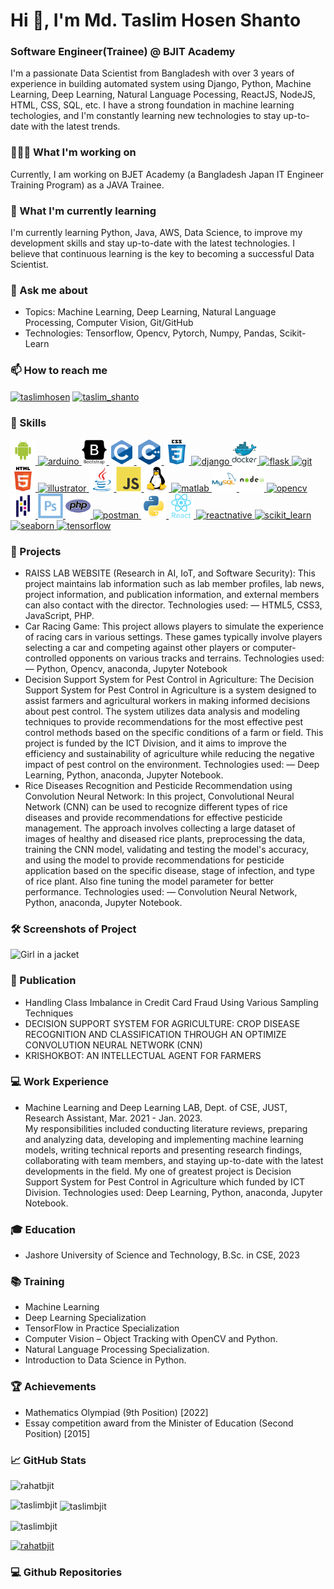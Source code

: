 <h1 align="left">Hi 👋, I'm Md. Taslim Hosen Shanto</h1>
<h3 align="left">Software Engineer(Trainee) @ BJIT Academy</h3>

<p> I'm a passionate Data Scientist from Bangladesh with over 3 years of experience in building automated system using Django, Python, Machine Learning, Deep Learning, Natural Language Pocessing, ReactJS, NodeJS, HTML, CSS, SQL, etc. I have a strong foundation in machine learning techologies, and I'm constantly learning new technologies to stay up-to-date with the latest trends.</p>

<h3 align = "left"> 👨🏽‍💻 What I'm working on </h3>

<p>Currently, I am working on BJET Academy (a Bangladesh Japan IT Engineer Training Program) as a JAVA Trainee.</p>

<h3 align = "left"> 🧠 What I'm currently learning </h3>

<p>I'm currently learning Python, Java, AWS, Data Science, to improve my development skills and stay up-to-date with the latest technologies. I believe that continuous learning is the key to becoming a successful Data Scientist.</p>

<h3 align = "left"> 💬 Ask me about </h3>

<ul>
  <li>Topics: Machine Learning, Deep Learning, Natural Language Processing, Computer Vision, Git/GitHub</li>
  <li>Technologies: Tensorflow, Opencv, Pytorch, Numpy, Pandas, Scikit-Learn</li>
</ul>



<h3 align="left">📫 How to reach me</h3>
<p align="left">

<a href="https://linkedin.com/in/taslimhosen" target="blank"><img align="center" src="https://raw.githubusercontent.com/rahuldkjain/github-profile-readme-generator/master/src/images/icons/Social/linked-in-alt.svg" alt="taslimhosen" height="30" width="40" /></a>
<a href="https://twitter.com/taslim_shanto" target="blank"><img align="center" src="https://raw.githubusercontent.com/rahuldkjain/github-profile-readme-generator/master/src/images/icons/Social/twitter.svg" alt="taslim_shanto" height="30" width="40" /></a>

<h3 align="left">🚀 Skills</h3>
<p align="left"> <a href="https://developer.android.com" target="_blank" rel="noreferrer"> <img src="https://raw.githubusercontent.com/devicons/devicon/master/icons/android/android-original-wordmark.svg" alt="android" width="40" height="40"/> </a> <a href="https://www.arduino.cc/" target="_blank" rel="noreferrer"> <img src="https://cdn.worldvectorlogo.com/logos/arduino-1.svg" alt="arduino" width="40" height="40"/> </a> <a href="https://getbootstrap.com" target="_blank" rel="noreferrer"> <img src="https://raw.githubusercontent.com/devicons/devicon/master/icons/bootstrap/bootstrap-plain-wordmark.svg" alt="bootstrap" width="40" height="40"/> </a> <a href="https://www.cprogramming.com/" target="_blank" rel="noreferrer"> <img src="https://raw.githubusercontent.com/devicons/devicon/master/icons/c/c-original.svg" alt="c" width="40" height="40"/> </a> <a href="https://www.w3schools.com/cpp/" target="_blank" rel="noreferrer"> <img src="https://raw.githubusercontent.com/devicons/devicon/master/icons/cplusplus/cplusplus-original.svg" alt="cplusplus" width="40" height="40"/> </a> <a href="https://www.w3schools.com/css/" target="_blank" rel="noreferrer"> <img src="https://raw.githubusercontent.com/devicons/devicon/master/icons/css3/css3-original-wordmark.svg" alt="css3" width="40" height="40"/> </a> <a href="https://www.djangoproject.com/" target="_blank" rel="noreferrer"> <img src="https://cdn.worldvectorlogo.com/logos/django.svg" alt="django" width="40" height="40"/> </a> <a href="https://www.docker.com/" target="_blank" rel="noreferrer"> <img src="https://raw.githubusercontent.com/devicons/devicon/master/icons/docker/docker-original-wordmark.svg" alt="docker" width="40" height="40"/> </a> <a href="https://flask.palletsprojects.com/" target="_blank" rel="noreferrer"> <img src="https://www.vectorlogo.zone/logos/pocoo_flask/pocoo_flask-icon.svg" alt="flask" width="40" height="40"/> </a> <a href="https://git-scm.com/" target="_blank" rel="noreferrer"> <img src="https://www.vectorlogo.zone/logos/git-scm/git-scm-icon.svg" alt="git" width="40" height="40"/> </a> <a href="https://www.w3.org/html/" target="_blank" rel="noreferrer"> <img src="https://raw.githubusercontent.com/devicons/devicon/master/icons/html5/html5-original-wordmark.svg" alt="html5" width="40" height="40"/> </a> <a href="https://www.adobe.com/in/products/illustrator.html" target="_blank" rel="noreferrer"> <img src="https://www.vectorlogo.zone/logos/adobe_illustrator/adobe_illustrator-icon.svg" alt="illustrator" width="40" height="40"/> </a> <a href="https://www.java.com" target="_blank" rel="noreferrer"> <img src="https://raw.githubusercontent.com/devicons/devicon/master/icons/java/java-original.svg" alt="java" width="40" height="40"/> </a> <a href="https://developer.mozilla.org/en-US/docs/Web/JavaScript" target="_blank" rel="noreferrer"> <img src="https://raw.githubusercontent.com/devicons/devicon/master/icons/javascript/javascript-original.svg" alt="javascript" width="40" height="40"/> </a> <a href="https://www.linux.org/" target="_blank" rel="noreferrer"> <img src="https://raw.githubusercontent.com/devicons/devicon/master/icons/linux/linux-original.svg" alt="linux" width="40" height="40"/> </a> <a href="https://www.mathworks.com/" target="_blank" rel="noreferrer"> <img src="https://upload.wikimedia.org/wikipedia/commons/2/21/Matlab_Logo.png" alt="matlab" width="40" height="40"/> </a> <a href="https://www.mysql.com/" target="_blank" rel="noreferrer"> <img src="https://raw.githubusercontent.com/devicons/devicon/master/icons/mysql/mysql-original-wordmark.svg" alt="mysql" width="40" height="40"/> </a> <a href="https://nodejs.org" target="_blank" rel="noreferrer"> <img src="https://raw.githubusercontent.com/devicons/devicon/master/icons/nodejs/nodejs-original-wordmark.svg" alt="nodejs" width="40" height="40"/> </a> <a href="https://opencv.org/" target="_blank" rel="noreferrer"> <img src="https://www.vectorlogo.zone/logos/opencv/opencv-icon.svg" alt="opencv" width="40" height="40"/> </a> <a href="https://pandas.pydata.org/" target="_blank" rel="noreferrer"> <img src="https://raw.githubusercontent.com/devicons/devicon/2ae2a900d2f041da66e950e4d48052658d850630/icons/pandas/pandas-original.svg" alt="pandas" width="40" height="40"/> </a> <a href="https://www.photoshop.com/en" target="_blank" rel="noreferrer"> <img src="https://raw.githubusercontent.com/devicons/devicon/master/icons/photoshop/photoshop-line.svg" alt="photoshop" width="40" height="40"/> </a> <a href="https://www.php.net" target="_blank" rel="noreferrer"> <img src="https://raw.githubusercontent.com/devicons/devicon/master/icons/php/php-original.svg" alt="php" width="40" height="40"/> </a> <a href="https://postman.com" target="_blank" rel="noreferrer"> <img src="https://www.vectorlogo.zone/logos/getpostman/getpostman-icon.svg" alt="postman" width="40" height="40"/> </a> <a href="https://www.python.org" target="_blank" rel="noreferrer"> <img src="https://raw.githubusercontent.com/devicons/devicon/master/icons/python/python-original.svg" alt="python" width="40" height="40"/> </a> <a href="https://reactjs.org/" target="_blank" rel="noreferrer"> <img src="https://raw.githubusercontent.com/devicons/devicon/master/icons/react/react-original-wordmark.svg" alt="react" width="40" height="40"/> </a> <a href="https://reactnative.dev/" target="_blank" rel="noreferrer"> <img src="https://reactnative.dev/img/header_logo.svg" alt="reactnative" width="40" height="40"/> </a> <a href="https://scikit-learn.org/" target="_blank" rel="noreferrer"> <img src="https://upload.wikimedia.org/wikipedia/commons/0/05/Scikit_learn_logo_small.svg" alt="scikit_learn" width="40" height="40"/> </a> <a href="https://seaborn.pydata.org/" target="_blank" rel="noreferrer"> <img src="https://seaborn.pydata.org/_images/logo-mark-lightbg.svg" alt="seaborn" width="40" height="40"/> </a> <a href="https://www.tensorflow.org" target="_blank" rel="noreferrer"> <img src="https://www.vectorlogo.zone/logos/tensorflow/tensorflow-icon.svg" alt="tensorflow" width="40" height="40"/> </a> </p>

<h3 align="left">🌟 Projects</h3>

<ul>
  <li> RAISS LAB WEBSITE (Research in AI, IoT, and Software Security): This project maintains lab information such as lab member profiles, lab news,
  project information, and publication information, and external members can also contact with the director. Technologies used: — HTML5, CSS3, JavaScript, PHP.</li>
  <li>Car Racing Game: This project allows players to simulate the experience of racing cars in various settings. These games typically involve players selecting a car   and competing against other players or computer-controlled opponents on various tracks and terrains. Technologies used: — Python, Opencv, anaconda, Jupyter Notebook   </li>
  <li>Decision Support System for Pest Control in Agriculture: The Decision Support System for Pest Control in Agriculture is a system designed to assist farmers and   
  agricultural workers in making informed decisions about pest control. The system utilizes data analysis and modeling techniques to provide recommendations for the 
  most effective pest control methods based on the specific conditions of a farm or field. This project is funded by the ICT Division, and it aims to improve the 
  efficiency and sustainability of agriculture while reducing the negative impact of pest control on the environment. Technologies used: — Deep Learning, Python, 
  anaconda, Jupyter Notebook.</li>

  <li> Rice Diseases Recognition and Pesticide Recommendation using Convolution Neural Network: In this project, Convolutional Neural Network (CNN) can be used to  
  recognize different types of rice diseases and provide recommendations for effective pesticide management. The approach involves collecting a large dataset of images 
  of healthy and diseased rice plants, preprocessing the data, training the CNN model, validating and testing the model's accuracy, and using the model to provide 
  recommendations for pesticide application based on the specific disease, stage of infection, and type of rice plant. Also fine tuning the model parameter for better 
  performance. Technologies used: — Convolution Neural Network, Python, anaconda, Jupyter Notebook.</li>
</ul>

<h3 align="left">🛠️ Screenshots of Project</h3>

<img src="https://drive.google.com/file/d/1m8bNxDscHxGLpwl9zjGGGhx3uD4SVkCW/view?usp=sharing" alt="Girl in a jacket" width="500" height="600">

<h3 align="left">🌟 Publication</h3>
<ul>
  <li> Handling Class Imbalance in Credit Card Fraud Using Various Sampling Techniques </li>
  <li> DECISION SUPPORT SYSTEM FOR AGRICULTURE: CROP DISEASE RECOGNITION AND CLASSIFICATION THROUGH AN OPTIMIZE CONVOLUTION NEURAL NETWORK (CNN) </li>
  <li> KRISHOKBOT: AN INTELLECTUAL AGENT FOR FARMERS </li>
  
</ul>

<h3 align="left">💻 Work Experience</h3>
<ul>
  <li> Machine Learning and Deep Learning LAB, Dept. of CSE, JUST, Research Assistant, Mar. 2021 - Jan. 2023. <br>
My responsibilities included conducting literature reviews, preparing and analyzing data, developing and implementing machine learning models, writing technical reports and presenting research findings, collaborating with team members, and staying up-to-date with the latest developments in the field. My one of greatest project is Decision Support System for Pest Control in Agriculture which funded by ICT Division. Technologies used: Deep Learning, Python, anaconda, Jupyter Notebook.</li>
</ul>

<h3 align="left">🎓 Education</h3>
<ul>
  <li> Jashore University of Science and Technology, B.Sc. in CSE, 2023 </li>
</ul>

<h3 align="left">📚 Training</h3>
<ul>
  <li> Machine Learning </li>
  <li> Deep Learning Specialization </li>
  <li> TensorFlow in Practice Specialization </li>
  <li> Computer Vision – Object Tracking with OpenCV and Python. </li>
  <li> Natural Language Processing Specialization. </li>
  <li> Introduction to Data Science in Python. </li>
</ul>

<h3 align="left">🏆 Achievements</h3>
<ul>
  <li> Mathematics Olympiad (9th Position) [2022] </li>
  <li> Essay competition award from the Minister of Education (Second Position) [2015] </li>
</ul>

<h3 align="left">📈 GitHub Stats</h3>
<p align="left"> <img src="https://komarev.com/ghpvc/?username=rahatbjit&label=Profile%20views&color=0e75b6&style=flat" alt="rahatbjit" /> </p>


<p><img align="left" src="https://github-readme-stats.vercel.app/api/top-langs?username=taslimbjit&show_icons=true&locale=en&layout=compact" alt="taslimbjit" /></p>

<p>&nbsp;<img align="center" src="https://github-readme-stats.vercel.app/api?username=taslimbjit&show_icons=true&locale=en" alt="taslimbjit" /></p>

<p><img align="center" src="https://github-readme-streak-stats.herokuapp.com/?user=taslimbjit&" alt="taslimbjit" /></p>
<p align="left"> <a href="https://github.com/ryo-ma/github-profile-trophy"><img src="https://github-profile-trophy.vercel.app/?username=rahatbjit" alt="rahatbjit" /></a> </p>



<h3 align="left">💻 Github Repositories</h3>
